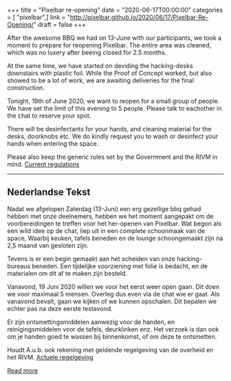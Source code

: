 +++
title = "Pixelbar re-opening"
date = "2020-06-17T00:00:00"
categories = [ "pixelbar",]
link = "http://pixelbar.github.io/2020/06/17/Pixelbar-Re-Opening/"
draft = false
+++

<p>After the awesome BBQ we had on 13-June with our participants, we took a moment to prepare for reopening Pixelbar. The entire area was cleaned, which was no luxery after beeing closed for 2.5 months.</p>

<p>At the same time, we have started on deviding the hacking-desks downstairs with plastic foil. While the Proof of Concept worked, but also showed to be a lot of work, we are awaiting deliveries for the final construction.</p>

<p>Tonight, 19th of June 2020, we want to reopen for a small group of people. We have set the limit of this evening to 5 people. Please talk to eachother in the chat to reserve your spot.</p>

<p>There will be desinfectants for your hands, and cleaning material for the desks, doorknobs etc. We do kindly request you to wash or desinfect your hands when entering the space.</p>

<p>Please also keep the generic rules set by the Government and the RIVM in mind. <a href="https://www.rijksoverheid.nl/onderwerpen/coronavirus-covid-19/nederlandse-maatregelen-tegen-het-coronavirus/gezondheidsadviezen">Current regulations</a></p>

<hr />
<h2>Nederlandse Tekst</h2>

<p>Nadat we afgelopen Zaterdag (13-Juni) een erg gezellige bbq gehad hebben met onze deelnemers, hebben we het moment aangepakt om de voorbereidingen te treffen voor het her-openen van Pixelbar. Wat begon als een wild idee op de chat, liep uit in een complete schoonmaak van de space, Waarbij keuken, tafels beneden en de lounge schoongemaakt zijn na 2,5 maand van gesloten zijn.</p>

<p>Tevens is er een begin gemaakt aan het scheiden van onze hacking-bureaus beneden. Een tijdelijke voorziening met folie is bedacht, en de materialen om dit af te maken zijn besteld.</p>

<p>Vanavond, 19 Juni 2020 willen we voor het eerst weer open gaan. Dit doen we voor maximaal 5 mensen. Overleg dus even via de chat wie er gaat. Als vanavond bevalt, gaan we kijken of we kunnen opschalen. Dit bepalen we echter pas na deze eerste testavond.</p>

<p>Er zijn ontsmettingsmiddelen aanwezig voor de handen, en reinigingsmiddelen voor de tafels, deurklinken enz. Het verzoek is dan ook om je handen goed te wassen bij binnenkomst, of om deze te ontsmetten.</p>

<p>Houdt A.u.b. ook rekening met geldende regelgeving van de overheid en het RIVM. <a href="https://www.rijksoverheid.nl/onderwerpen/coronavirus-covid-19/nederlandse-maatregelen-tegen-het-coronavirus/gezondheidsadviezen">Actuele regelgeving</a></p>

[Read more](http://pixelbar.github.io/2020/06/17/Pixelbar-Re-Opening/)